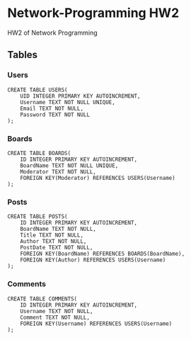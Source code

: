 # Network-Programming HW2
HW2 of Network Programming



## Tables
### Users
```sqlite
CREATE TABLE USERS(
    UID INTEGER PRIMARY KEY AUTOINCREMENT,
    Username TEXT NOT NULL UNIQUE,
    Email TEXT NOT NULL,
    Password TEXT NOT NULL
);
```

### Boards
```sqlite
CREATE TABLE BOARDS(
    ID INTEGER PRIMARY KEY AUTOINCREMENT,
    BoardName TEXT NOT NULL UNIQUE,
    Moderator TEXT NOT NULL,
    FOREIGN KEY(Moderator) REFERENCES USERS(Username)
);
```

### Posts
```sqlite
CREATE TABLE POSTS(
    ID INTEGER PRIMARY KEY AUTOINCREMENT,
    BoardName TEXT NOT NULL,
    Title TEXT NOT NULL,
    Author TEXT NOT NULL,
    PostDate TEXT NOT NULL,
    FOREIGN KEY(BoardName) REFERENCES BOARDS(BoardName),
    FOREIGN KEY(Author) REFERENCES USERS(Username)
);
```

### Comments
```sqlite
CREATE TABLE COMMENTS(
    ID INTEGER PRIMARY KEY AUTOINCREMENT,
    Username TEXT NOT NULL,
    Comment TEXT NOT NULL,
    FOREIGN KEY(Username) REFERENCES USERS(Username)
);
```